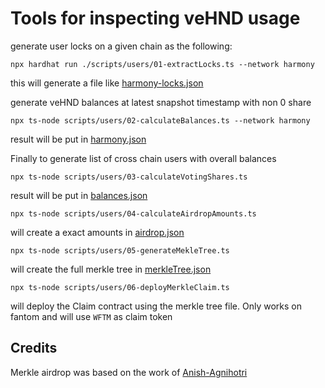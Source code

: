 # Tools for inspecting veHND usage

generate user locks on a given chain as the following:

```shell
npx hardhat run ./scripts/users/01-extractLocks.ts --network harmony 
```
this will generate a file like [harmony-locks.json](./scripts/users/snapshots/harmony-locks.json)

generate veHND balances at latest snapshot timestamp with non 0 share
```shell
npx ts-node scripts/users/02-calculateBalances.ts --network harmony 
```

result will be put in [harmony.json](./scripts/users/balances/harmony.json)

Finally to generate list of cross chain users with overall balances

```shell
npx ts-node scripts/users/03-calculateVotingShares.ts
```

result will be put in [balances.json](./scripts/users/balances.json)

```shell
npx ts-node scripts/users/04-calculateAirdropAmounts.ts
```

will create a exact amounts in [airdrop.json](./scripts/users/airdrop.json)

```shell
npx ts-node scripts/users/05-generateMekleTree.ts
```

will create the full merkle tree in [merkleTree.json](./scripts/users/merkleTree.json)

```shell
npx ts-node scripts/users/06-deployMerkleClaim.ts
```

will deploy the Claim contract using the merkle tree file. Only works on fantom
and will use `WFTM` as claim token

## Credits

Merkle airdrop was based on the work of [Anish-Agnihotri](https://github.com/Anish-Agnihotri/merkle-airdrop-starter)